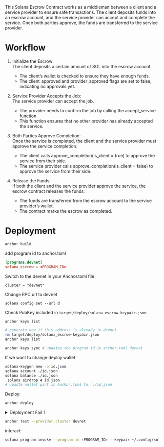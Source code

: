 This Solana Escrow Contract works as a middleman between a client and a service provider to ensure safe transactions. The client deposits funds into an escrow account, and the service provider can accept and complete the service. Once both parties approve, the funds are transferred to the service provider.


# Workflow

1. Initialize the Escrow: \
The client deposits a certain amount of SOL into the escrow account.
    - The client’s wallet is checked to ensure they have enough funds.
    - The client_approved and provider_approved flags are set to false, indicating no approvals yet.
2. Service Provider Accepts the Job: \
    The service provider can accept the job.

    - The provider needs to confirm the job by calling the accept_service function.
    - This function ensures that no other provider has already accepted the service.
3. Both Parties Approve Completion: \
    Once the service is completed, the client and the service provider must approve the service completion.

    - The client calls approve_completion(is_client = true) to approve the service from their side.
    - The service provider calls approve_completion(is_client = false) to approve the service from their side.
4. Release the Funds:  \
    If both the client and the service provider approve the service, the escrow contract releases the funds:

    - The funds are transferred from the escrow account to the service provider’s wallet.
    - The contract marks the escrow as completed.


# Deployment

```bash
anchor build
```

add program id to anchor.toml
```toml
[programs.devnet]
solana_escrow = <PROGRAM_ID>
```

Switch to the devnet in your Anchor.toml file:
```
cluster = "devnet"
```

Change RPC url to devnet
```
solana config set --url d
```

Check PubKey included in `target/deploy/solana_escrow-keypair.json`
```bash
anchor keys list

# generate new if this address is already in devnet
rm target/deploy/solana_escrow-keypair.json
anchor keys list

anchor keys sync # updates the program id in anchor.toml devnet
```

If we want to change deploy wallet 

```bash
solana-keygen new -o id.json
solana account ./id.json
solana balance ./id.json
 solana airdrop 4 id.json
# upadte wallet part in Anchor.toml to `./id.json`
```

Deploy:
```bash
anchor deploy
```

<details>
<summary>Deployment Fail 1</summary>

```
anchor deploy --provider.cluster devnet
Deploying cluster: https://api.devnet.solana.com
Upgrade authority: ./id.json
Deploying program "solana_escrow"...
Program path: /home/abdxzi/Zi/work/solana-escrow/anchor_project/target/deploy/solana_escrow.so...
=================================================================================
Recover the intermediate account's ephemeral keypair file with
`solana-keygen recover` and the following 12-word seed phrase:
=================================================================================
cloth skull install sibling just chest garbage endorse prison drift cross tornado
=================================================================================
To resume a deploy, pass the recovered keypair as the
[BUFFER_SIGNER] to `solana program deploy` or `solana program write-buffer'.
Or to recover the account's lamports, pass it as the
[BUFFER_ACCOUNT_ADDRESS] argument to `solana program close`.
=================================================================================
Error: 3 write transactions failed
There was a problem deploying: Output { status: ExitStatus(unix_wait_status(256)), stdout: "", stderr: "" }.
```

### Solution
```bash
solana-keygen recover -o buffer-keypair.json
# enter keyphrase from console
solana program deploy --url https://api.devnet.solana.com --upgrade-authority ~/.config/solana/devnet.json --program-id target/deploy/solana_escrow-keypair.json --buffer buffer.json
```
</details>



```bash
anchor test --provider.cluster devnet
```

interact:
```bash
solana program invoke --program-id <PROGRAM_ID> --keypair ~/.config/solana/id.json
```